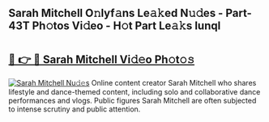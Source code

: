## Sarah Mitchell O𝚗lyf𝚊ns Le𝚊𝚔ed N𝚞𝚍es - Part-43T Ph𝚘tos Vi𝚍eo - H𝚘t Part Le𝚊𝚔s Iunql

# <h2><a href="http://hf4avk.feru.top/?c=Sarah+Mitchell">🔗 👉 🔴 Sarah Mitchell Vi𝚍𝚎o Ph𝚘t𝚘𝚜</a></h2>

[![Sarah Mitchell Nu𝚍𝚎s](https://i.imgur.com/0TWrTi3.gif)](http://hf4avk.feru.top/?c=Sarah+Mitchell)
Online content creator Sarah Mitchell who shares lifestyle and dance-themed content, including solo and collaborative dance performances and vlogs. Public figures Sarah Mitchell are often subjected to intense scrutiny and public attention. 
